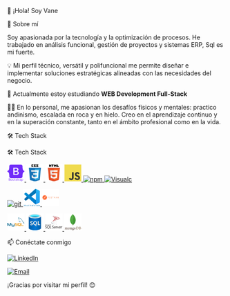 
👋 ¡Hola! Soy Vane

🚀 Sobre mí

Soy apasionada por la tecnología y la optimización de procesos. He trabajado en análisis funcional, gestión de proyectos y sistemas ERP, Sql es mi fuerte. 

💡 Mi perfil técnico, versátil y polifuncional me permite diseñar e implementar soluciones estratégicas alineadas con las necesidades del negocio. 

🌱 Actualmente estoy estudiando **WEB Development Full-Stack** 

🧗‍♀️ En lo personal, me apasionan los desafíos físicos y mentales: practico andinismo, escalada en roca y en hielo. Creo en el aprendizaje continuo y en la superación constante, tanto en el ámbito profesional como en la vida.

🛠️ Tech Stack

🛠️ Tech Stack

<p align="left">

<a href="https://getbootstrap.com" target="_blank" rel="noreferrer"> <img src="https://raw.githubusercontent.com/devicons/devicon/master/icons/bootstrap/bootstrap-plain-wordmark.svg" alt="bootstrap" width="40" height="40"/> <a href="https://www.w3schools.com/css/" target="_blank" rel="noreferrer"> <img src="https://raw.githubusercontent.com/devicons/devicon/master/icons/css3/css3-original-wordmark.svg" alt="css3" width="40" height="40"/> </a> <a href="https://www.w3.org/html/" target="_blank" rel="noreferrer"> <img src="https://raw.githubusercontent.com/devicons/devicon/master/icons/html5/html5-original-wordmark.svg" alt="html5" width="40" height="40"/> </a><a href="https://developer.mozilla.org/en-US/docs/Web/JavaScript" target="_blank" rel="noreferrer"> <img src="https://raw.githubusercontent.com/devicons/devicon/master/icons/javascript/javascript-original.svg" alt="javascript" width="40" height="40"/> </a> <a href="https://git-scm.com/" target="_blank" rel="noreferrer"> <img src="https://www.vectorlogo.zone/logos/git-scm/git-scm-icon.svg" alt="npm" width="40" height="40"/> </a><a href="https://www.npmjs.com/" target="_blank" rel="noreferrer"> <img src="https://https://github.com/devicons/devicon/blob/master/icons/npm/npm-original-wordmark.svg" alt="Visualc" width="40" height="40"/> </a>


<a href="https://git-scm.com/" target="_blank" rel="noreferrer"> <img src="https://www.vectorlogo.zone/logos/git-scm/git-scm-icon.svg" alt="git" width="40" height="40"/> </a><a href="" target="_blank" rel="noreferrer"> <img src="https://github.com/devicons/devicon/blob/master/icons/vscode/vscode-original-wordmark.svg" alt="Visualc" width="40" height="40"/> </a><a href="" target="_blank" rel="noreferrer"> <img src="https://github.com/devicons/devicon/blob/master/icons/postman/postman-original-wordmark.svg" alt="postman" width="40" height="40"/> </a>

<a href="https://www.mysql.com/" target="_blank" rel="noreferrer"> <img src="https://raw.githubusercontent.com/devicons/devicon/master/icons/mysql/mysql-original-wordmark.svg" alt="mysql" width="40" height="40"/> </a><a href="" target="_blank" rel="noreferrer"> <img src="https://github.com/devicons/devicon/blob/master/icons/azuresqldatabase/azuresqldatabase-original.svg" alt="sql" width="40" height="40"/> </a><a href="" target="_blank" rel="noreferrer"> <img src="https://github.com/devicons/devicon/blob/master/icons/microsoftsqlserver/microsoftsqlserver-original-wordmark.svg" alt="sqlmMicrosoft" width="40" height="40"/> </a><a href="" target="_blank" rel="noreferrer"> <img src="https://github.com/devicons/devicon/blob/master/icons/mongodb/mongodb-original-wordmark.svg" alt="mongo" width="40" height="40"/> </a> </p>


📫 Conéctate conmigo

<a href="https://www.linkedin.com/in/vanesa-c-passaglia-analistafuncional"><img alt="LinkedIn" src="https://img.shields.io/badge/LinkedIn-blue?style=flat-square&logo=linkedin"></a>

<a href="mailto:vcp2403@gmail.com"><img alt="Email" src="https://img.shields.io/badge/Email-vcp2403@gmail.com-blue?style=flat-square&logo=gmail"></a>



¡Gracias por visitar mi perfil! 😊
